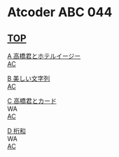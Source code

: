 # Atcoder ABC 044

## [TOP](https://atcoder.jp/contests/abc044)    

[A 高橋君とホテルイージー](https://atcoder.jp/contests/abc044/tasks/abc044_a)  
[AC](https://atcoder.jp/contests/abc044/submissions/15400004)  

[B 美しい文字列](https://atcoder.jp/contests/abc044/tasks/abc044_b)  
[AC](https://atcoder.jp/contests/abc044/submissions/15400019)  

[C 高橋君とカード](https://atcoder.jp/contests/abc044/tasks/arc060_a)  
WA  
[AC](https://atcoder.jp/contests/abc044/submissions/15409310)  

[D 桁和](https://atcoder.jp/contests/abc044/tasks/arc060_b)  
WA  
[AC](https://atcoder.jp/contests/abc044/submissions/15477705)  

